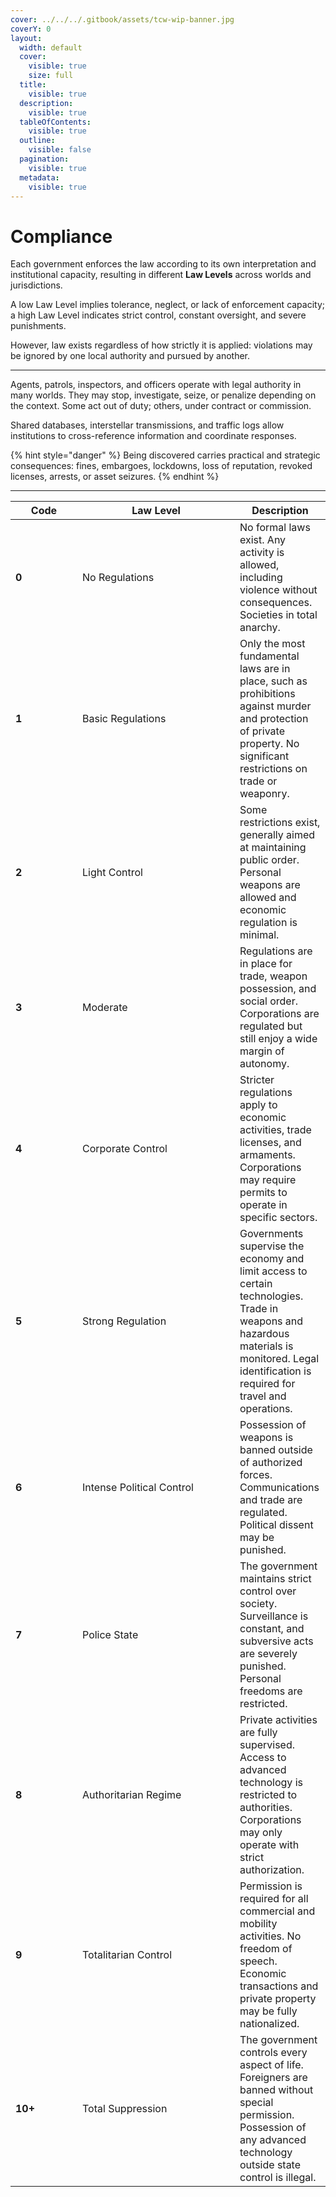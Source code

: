 ```yaml
---
cover: ../../../.gitbook/assets/tcw-wip-banner.jpg
coverY: 0
layout:
  width: default
  cover:
    visible: true
    size: full
  title:
    visible: true
  description:
    visible: true
  tableOfContents:
    visible: true
  outline:
    visible: false
  pagination:
    visible: true
  metadata:
    visible: true
---
```


# Compliance

Each government enforces the law according to its own interpretation and institutional capacity, resulting in different **Law Levels** across worlds and jurisdictions.

A low Law Level implies tolerance, neglect, or lack of enforcement capacity; a high Law Level indicates strict control, constant oversight, and severe punishments.

However, law exists regardless of how strictly it is applied: violations may be ignored by one local authority and pursued by another.

***

Agents, patrols, inspectors, and officers operate with legal authority in many worlds. They may stop, investigate, seize, or penalize depending on the context. Some act out of duty; others, under contract or commission.

Shared databases, interstellar transmissions, and traffic logs allow institutions to cross-reference information and coordinate responses.

{% hint style="danger" %}
Being discovered carries practical and strategic consequences: fines, embargoes, lockdowns, loss of reputation, revoked licenses, arrests, or asset seizures.
{% endhint %}

***

<table data-full-width="true"><thead><tr><th width="91">Code</th><th width="236">Law Level</th><th>Description</th></tr></thead><tbody><tr><td><strong>0</strong></td><td>No Regulations</td><td>No formal laws exist. Any activity is allowed, including violence without consequences. Societies in total anarchy.</td></tr><tr><td><strong>1</strong></td><td>Basic Regulations</td><td>Only the most fundamental laws are in place, such as prohibitions against murder and protection of private property. No significant restrictions on trade or weaponry.</td></tr><tr><td><strong>2</strong></td><td>Light Control</td><td>Some restrictions exist, generally aimed at maintaining public order. Personal weapons are allowed and economic regulation is minimal.</td></tr><tr><td><strong>3</strong></td><td>Moderate</td><td>Regulations are in place for trade, weapon possession, and social order. Corporations are regulated but still enjoy a wide margin of autonomy.</td></tr><tr><td><strong>4</strong></td><td>Corporate Control</td><td>Stricter regulations apply to economic activities, trade licenses, and armaments. Corporations may require permits to operate in specific sectors.</td></tr><tr><td><strong>5</strong></td><td>Strong Regulation</td><td>Governments supervise the economy and limit access to certain technologies. Trade in weapons and hazardous materials is monitored. Legal identification is required for travel and operations.</td></tr><tr><td><strong>6</strong></td><td>Intense Political Control</td><td>Possession of weapons is banned outside of authorized forces. Communications and trade are regulated. Political dissent may be punished.</td></tr><tr><td><strong>7</strong></td><td>Police State</td><td>The government maintains strict control over society. Surveillance is constant, and subversive acts are severely punished. Personal freedoms are restricted.</td></tr><tr><td><strong>8</strong></td><td>Authoritarian Regime</td><td>Private activities are fully supervised. Access to advanced technology is restricted to authorities. Corporations may only operate with strict authorization.</td></tr><tr><td><strong>9</strong></td><td>Totalitarian Control</td><td>Permission is required for all commercial and mobility activities. No freedom of speech. Economic transactions and private property may be fully nationalized.</td></tr><tr><td><strong>10+</strong></td><td>Total Suppression</td><td>The government controls every aspect of life. Foreigners are banned without special permission. Possession of any advanced technology outside state control is illegal.</td></tr></tbody></table>
